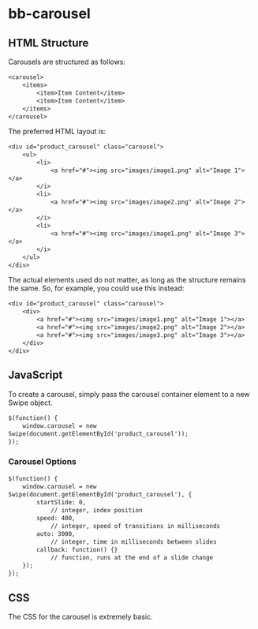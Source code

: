 bb-carousel
===========

HTML Structure
--------------
Carousels are structured as follows:

	<carousel>
		<items>
			<item>Item Content</item>
			<item>Item Content</item>
		</items>
	</carousel>

The preferred HTML layout is:

	<div id="product_carousel" class="carousel">
		<ul>
			<li>
				<a href="#"><img src="images/image1.png" alt="Image 1"></a>
			</i>
			<li>
				<a href="#"><img src="images/image2.png" alt="Image 2"></a>
			</i>
			<li>
				<a href="#"><img src="images/image1.png" alt="Image 3"></a>
			</i>
		</ul>
	</div>

The actual elements used do not matter, as long as the structure remains the same. So, for example, you could use this instead:

	<div id="product_carousel" class="carousel">
		<div>
			<a href="#"><img src="images/image1.png" alt="Image 1"></a>
			<a href="#"><img src="images/image2.png" alt="Image 2"></a>
			<a href="#"><img src="images/image3.png" alt="Image 3"></a>
		</div>
	</div>

	
JavaScript
-----------

To create a carousel, simply pass the carousel container element to a new Swipe object.

	$(function() {
		window.carousel = new Swipe(document.getElementById('product_carousel'));
	});

### Carousel Options

	$(function() {
		window.carousel = new Swipe(document.getElementById('product_carousel'), {
			startSlide: 0,
				// integer, index position
			speed: 400,
				// integer, speed of transitions in milliseconds
			auto: 3000,
				// integer, time in milliseconds between slides
			callback: function() {}
				// function, runs at the end of a slide change
		});
	});

CSS
---
The CSS for the carousel is extremely basic.